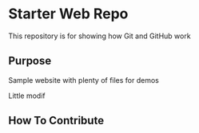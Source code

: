 # Starter Web Repo

This repository is for showing how Git and GitHub work

## Purpose

Sample website with plenty of files for demos

Little modif

## How To Contribute
